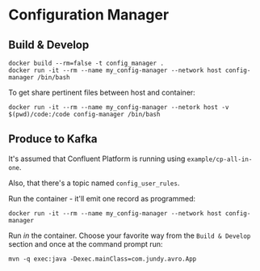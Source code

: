 # Configuration Manager 


## Build & Develop
```
docker build --rm=false -t config_manager .
docker run -it --rm --name my_config-manager --network host config-manager /bin/bash
```

To get share pertinent files between host and container:

```
docker run -it --rm --name my_config-manager --netork host -v $(pwd)/code:/code config-manager /bin/bash
```

## Produce to Kafka
It's assumed that Confluent Platform is running using `example/cp-all-in-one`.

Also, that there's a topic named `config_user_rules`.

Run the container - it'll emit one record as programmed:

```
docker run -it --rm --name my_config-manager --network host config-manager
```

Run *in* the container. Choose your favorite way from the `Build & Develop` section and once at the command prompt run:

```
mvn -q exec:java -Dexec.mainClass=com.jundy.avro.App
```